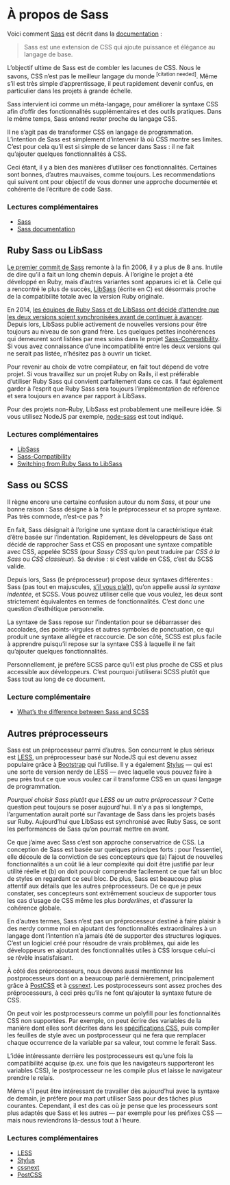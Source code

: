 
# À propos de Sass

Voici comment [Sass](http://sass-lang.com) est décrit dans la [documentation](http://sass-lang.com/documentation/file.SASS_REFERENCE.html)&nbsp;:

> Sass est une extension de CSS qui ajoute puissance et élégance au langage de base.

L’objectif ultime de Sass est de combler les lacunes de CSS. Nous le savons, CSS n’est pas le meilleur langage du monde <sup>[citation needed]</sup>. Même s’il est très simple d’apprentissage, il peut rapidement devenir confus, en particulier dans les projets à grande échelle.

Sass intervient ici comme un méta-langage, pour améliorer la syntaxe CSS afin d’offir des fonctionnalités supplémentaires et des outils pratiques. Dans le même temps, Sass entend rester proche du langage CSS.

Il ne s’agit pas de transformer CSS en langage de programmation. L’intention de Sass est simplement d’intervenir là où CSS montre ses limites. C’est pour cela qu’il est si simple de se lancer dans Sass&nbsp;: il ne fait qu’ajouter quelques fonctionnalités à CSS.

Ceci étant, il y a bien des manières d’utiliser ces fonctionnalités. Certaines sont bonnes, d’autres mauvaises, comme toujours. Les recommendations qui suivent ont pour objectif de vous donner une approche documentée et cohérente de l’écriture de code Sass.

### Lectures complémentaires

* [Sass](http://sass-lang.com)
* [Sass documentation](http://sass-lang.com/documentation/file.SASS_REFERENCE.html)






## Ruby Sass ou LibSass

[Le premier commit de Sass](https://github.com/hcatlin/sass/commit/fa5048ba405619273e474a50400c7243fbff54fe) remonte à la fin 2006, il y a plus de 8 ans. Inutile de dire qu’il a fait un long chemin depuis. À l’origine le projet a été développé en Ruby, mais d’autres variantes sont apparues ici et là. Celle qui a rencontré le plus de succès, [LibSass](https://github.com/sass/libsass) (écrite en C) est désormais proche de la compatibilité totale avec la version Ruby originale.

En 2014, [les équipes de Ruby Sass et de LibSass ont décidé d’attendre que les deux versions soient synchronisées avant de continuer à avancer](https://github.com/sass/libsass/wiki/The-LibSass-Compatibility-Plan). Depuis lors, LibSass publie activement de nouvelles versions pour être toujours au niveau de son grand frère. Les quelques petites incohérences qui demeurent sont listées par mes soins dans le projet [Sass-Compatibility](http://sass-compatibility.github.io). Si vous avez connaissance d’une incompatibilité entre les deux versions qui ne serait pas listée, n’hésitez pas à ouvrir un ticket.

Pour revenir au choix de votre compilateur, en fait tout dépend de votre projet. Si vous travaillez sur un projet Ruby on Rails, il est préférable d’utiliser Ruby Sass qui convient parfaitement dans ce cas. Il faut également garder à l’esprit que Ruby Sass sera toujours l’implémentation de référence et sera toujours en avance par rapport à LibSass.

Pour des projets non-Ruby, LibSass est probablement une meilleure idée. Si vous utilisez NodeJS par exemple, [node-sass](https://github.com/sass/node-sass) est tout indiqué.



### Lectures complémentaires

* [LibSass](https://github.com/sass/libsass)
* [Sass-Compatibility](http://sass-compatibility.github.io)
* [Switching from Ruby Sass to LibSass](http://www.sitepoint.com/switching-ruby-sass-libsass/)






## Sass ou SCSS

Il règne encore une certaine confusion autour du nom *Sass*, et pour une bonne raison&nbsp;: Sass désigne à la fois le préprocesseur et sa propre syntaxe. Pas très commode, n’est-ce pas&nbsp;?

En fait, Sass désignait à l’origine une syntaxe dont la caractéristique était d’être basée sur l’indentation. Rapidement, les développeurs de Sass ont décidé de rapprocher Sass et CSS en proposant une syntaxe compatible avec CSS, appelée SCSS (pour *Sassy CSS* qu’on peut traduire par *CSS à la Sass* ou *CSS classieux*). Sa devise&nbsp;: si c’est valide en CSS, c’est du SCSS valide.

Depuis lors, Sass (le préprocesseur) propose deux syntaxes différentes&nbsp;: Sass (pas tout en majuscules, [s’il vous plaît](http://sassnotsass.com)), qu’on appelle aussi *la syntaxe indentée*, et SCSS. Vous pouvez utiliser celle que vous voulez, les deux sont strictement équivalentes en termes de fonctionnalités. C’est donc une question d’esthétique personnelle.

La syntaxe de Sass repose sur l’indentation pour se débarrasser des accolades, des points-virgules et autres symboles de ponctuation, ce qui produit une syntaxe allégée et raccourcie. De son côté, SCSS est plus facile à apprendre puisqu’il repose sur la syntaxe CSS à laquelle il ne fait qu’ajouter quelques fonctionnalités.

Personnellement, je préfère SCSS parce qu’il est plus proche de CSS et plus accessible aux développeurs. C’est pourquoi j’utiliserai SCSS plutôt que Sass tout au long de ce document.


### Lecture complémentaire

* [What’s the difference between Sass and SCSS](http://www.sitepoint.com/whats-difference-sass-scss/)






## Autres préprocesseurs

Sass est un préprocesseur parmi d’autres. Son concurrent le plus sérieux est [LESS](http://lesscss.org/), un préprocesseur basé sur NodeJS qui est devenu assez populaire grâce à [Bootstrap](http://getbootstrap.com/) qui l’utilise. Il y a également [Stylus](http://learnboost.github.io/stylus/) —&nbsp;qui est une sorte de version nerdy de LESS&nbsp;— avec laquelle vous pouvez faire à peu près tout ce que vous voulez car il transforme CSS en un quasi langage de programmation.

*Pourquoi choisir Sass plutôt que LESS ou un autre préprocesseur ?* Cette question peut toujours se poser aujourd’hui. Il n’y a pas si longtemps, l’argumentation aurait porté sur l’avantage de Sass dans les projets basés sur Ruby. Aujourd’hui que LibSass est synchronisé avec Ruby Sass, ce sont les performances de Sass qu’on pourrait mettre en avant.

Ce que j’aime avec Sass c’est son approche conservatrice de CSS. La conception de Sass est basée sur quelques principes forts&nbsp;: pour l’essentiel, elle découle de la conviction de ses concepteurs que (a) l’ajout de nouvelles fonctionnalités a un coût lié à leur complexité qui doit être justifié par leur utilité réelle et (b) on doit pouvoir comprendre facilement ce que fait un bloc de styles en regardant ce seul bloc. De plus, Sass est beaucoup plus attentif aux détails que les autres préprocesseurs. De ce que je peux constater, ses concepteurs sont extrêmement soucieux de supporter tous les cas d’usage de CSS même les plus *borderlines*, et d’assurer la cohérence globale.

En d’autres termes, Sass n’est pas un préprocesseur destiné à faire plaisir à des nerdy comme moi en ajoutant des fonctionnalités extraordinaires à un langage dont l’intention n’a jamais été de supporter des structures logiques. C’est un logiciel créé pour résoudre de vrais problèmes, qui aide les développeurs en ajoutant des fonctionnalités utiles à CSS lorsque celui-ci se révèle insatisfaisant.

À côté des préprocesseurs, nous devons aussi mentionner les postprocesseurs dont on a beaucoup parlé dernièrement, principalement grâce à [PostCSS](https://github.com/postcss/postcss) et à [cssnext](https://cssnext.github.io/). Les postprocesseurs sont assez proches des préprocesseurs, à ceci près qu’ils ne font qu’ajouter la syntaxe future de CSS.

On peut voir les postprocesseurs comme un polyfill pour les fonctionnalités CSS non supportées. Par exemple, on peut écrire des variables de la manière dont elles sont décrites dans les [spécifications CSS](http://dev.w3.org/csswg/css-variables/), puis compiler les feuilles de style avec un postprocesseur qui ne fera que remplacer chaque occurrence de la variable par sa valeur, tout comme le ferait Sass.

L’idée intéressante derrière les postprocesseurs est qu’une fois la compatibilité acquise (p.ex. une fois que les navigateurs supporteront les variables CSS), le postprocesseur ne les compile plus et laisse le navigateur prendre le relais.

Même s’il peut être intéressant de travailler dès aujourd’hui avec la syntaxe de demain, je préfère pour ma part utiliser Sass pour des tâches plus courantes. Cependant, il est des cas où je pense que les processeurs sont plus adaptés que Sass et les autres —&nbsp;par exemple pour les préfixes CSS&nbsp;— mais nous reviendrons là-dessus tout à l’heure.



### Lectures complémentaires

* [LESS](http://lesscss.org/)
* [Stylus](http://learnboost.github.io/stylus/)
* [cssnext](https://cssnext.github.io/)
* [PostCSS](https://github.com/postcss/postcss)

